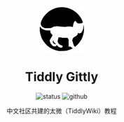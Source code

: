 <div align="center">
    <img src="img/cat-logo.png" height="100">
</div>

<h1 align="center">Tiddly Gittly </h1>

<div align="center">

<img src="https://img.shields.io/badge/Maintain-Yes-blueviolet.svg?style=flat-square&logo=Chakra-Ui&color=90E59A&logoColor=green" alt="status" >
<img src="https://img.shields.io/badge/Github-Yes-green.svg?style=flat-square&logo=github&label=Github&logoColor=cyan" alt="github">

</div>

<p align="center">
中文社区共建的太微（TiddlyWiki）教程
</p>
